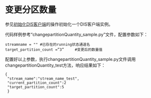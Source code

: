 # 变更分区数量<a name="dayu_06_0043"></a>

参见[初始化DIS客户端](初始化DIS客户端-2.md)的操作初始化一个DIS客户端实例。

代码样例参考“changepartitionQuantity\_sample.py”文件，配置参数如下：

```
streamname = "" #已存在的running状态通道名
target_partition_count =”3”     #变更后的数量值
```

配置好以上参数，执行changepartitionQuantity\_sample.py文件调用changepartitionQuantity\_test方法，响应结果如下：

```
{ 
 "stream_name":"stream_name_test", 
 "current_partition_count":2 
 "target_partition_count":5 
 }

```

